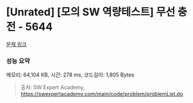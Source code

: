 # [Unrated] [모의 SW 역량테스트] 무선 충전 - 5644 

[문제 링크](https://swexpertacademy.com/main/code/problem/problemDetail.do?contestProbId=AWXRDL1aeugDFAUo) 

### 성능 요약

메모리: 64,104 KB, 시간: 278 ms, 코드길이: 1,805 Bytes



> 출처: SW Expert Academy, https://swexpertacademy.com/main/code/problem/problemList.do